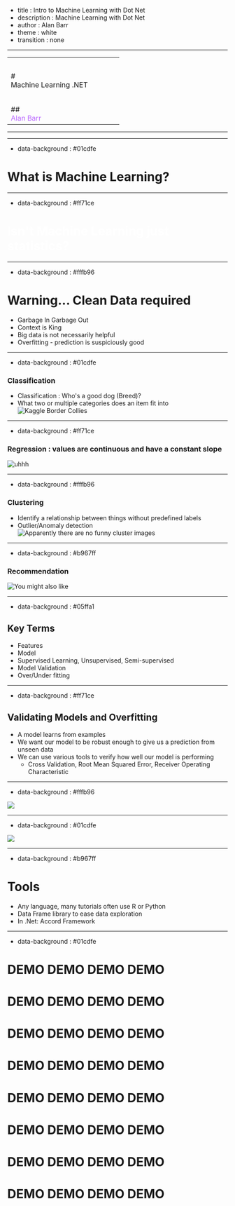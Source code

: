 - title : Intro to Machine Learning with Dot Net 
- description : Machine Learning with Dot Net 
- author : Alan Barr 
- theme : white 
- transition : none 

*********************************

<section data-background-video="https://s3.amazonaws.com/www.alanmbarr.com/aibo.mp4" data-background-color="#000000" data-background-video-loop>
</section>
<table>
<tr><td class="noborder" style="width:75%;">
# <div id="fancy" class="title streamster">Machine Learning .NET</div>
</td><td class="noborder" style="width:25%;">
<br>
<br>
<br>
<br>
<br>
</td></tr><tr><td>
## <div class="shadow alien" style="color:#b967ff;">Alan Barr</div>
</td></tr>
</table>

**********************************

---

- data-background : #01cdfe

# What is Machine Learning?

<script>
let stopAnimating = function(event){
    let title = $("#fancy")
    if(event.indexh === 1 && event.indexv === 1){
        title.removeClass("title");
        $(".fin").removeClass("title");
    }
    if(event.indexh === 0 && event.indexv === 0 && !(title.hasClass("title"))){
        title.addClass("title");
    }
    if(event.indexh === 2 && event.indexv === 4 ){
        $(".fin").addClass("title");
    }
}
$(function(){
Reveal.addEventListener('slidechanged', stopAnimating);
});
</script>

---

- data-background : #ff71ce

<h1 style="color:white;">Isn't Machine Learning just statistics?</h1>

---

- data-background : #fffb96

# Warning... Clean Data required

- Garbage In Garbage Out
- Context is King 
- Big data is not necessarily helpful
- Overfitting - prediction is suspiciously good

---

- data-background : #01cdfe

### Classification 

- Classification : Who's a good dog (Breed)?
- What two or multiple categories does an item fit into
![Kaggle Border Collies](images/kaggle_border_collies.png)

---

- data-background : #ff71ce

### Regression : values are continuous and have a constant slope
![uhhh](https://imgs.xkcd.com/comics/extrapolating.png)

---

- data-background : #fffb96

### Clustering
- Identify a relationship between things without predefined labels
- Outlier/Anomaly detection
![Apparently there are no funny cluster images](images/cluster.png)

---

- data-background : #b967ff

### Recommendation
![You might also like](images/grocery.jpg)


**************************************************************************

- data-background : #05ffa1

## Key Terms

* Features
* Model
* Supervised Learning, Unsupervised, Semi-supervised
* Model Validation 
* Over/Under fitting 

---

- data-background : #ff71ce

## Validating Models and Overfitting

* A model learns from examples
* We want our model to be robust enough to give us a prediction from unseen data
* We can use various tools to verify how well our model is performing
    - Cross Validation, Root Mean Squared Error, Receiver Operating Characteristic

---

- data-background : #fffb96

<div id="dsprocess">
<img src="images/dsprocess.png">
</div>

---

- data-background : #01cdfe

<div id="cheatsheet"><img src="images/ml_map.png"></div>

---

- data-background : #b967ff

# Tools

- Any language, many tutorials often use R or Python
- Data Frame library to ease data exploration
- In .Net: Accord Framework

---

- data-background : #01cdfe

# <div class="title alien demo fin">DEMO DEMO DEMO DEMO</div>
# <div class="title alien demo fin">DEMO DEMO DEMO DEMO</div>
# <div class="title alien demo fin">DEMO DEMO DEMO DEMO</div>
# <div class="title alien demo fin">DEMO DEMO DEMO DEMO</div>
# <div class="title alien demo fin">DEMO DEMO DEMO DEMO</div>
# <div class="title alien demo fin">DEMO DEMO DEMO DEMO</div>
# <div class="title alien demo fin">DEMO DEMO DEMO DEMO</div>
# <div class="title alien demo fin">DEMO DEMO DEMO DEMO</div>
